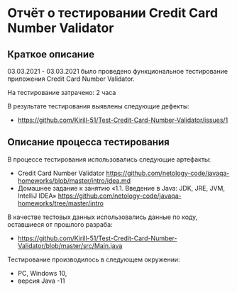 # Отчёт о тестировании Credit Card Number Validator

## Краткое описание

03.03.2021 - 03.03.2021 было проведено функциональное тестирование приложения Credit Card Number Validator.

На тестирование затрачено: 2 часа

В результате тестирования выявлены следующие дефекты:
* https://github.com/Kirill-51/Test-Credit-Card-Number-Validator/issues/1

## Описание процесса тестирования

В процессе тестирования использовались следующие артефакты:
* Credit Card Number Validator https://github.com/netology-code/javaqa-homeworks/blob/master/intro/idea.md
* Домашнее задание к занятию «1.1. Введение в Java: JDK, JRE, JVM, IntelliJ IDEA» https://github.com/netology-code/javaqa-homeworks/tree/master/intro



В качестве тестовых данных использовались данные по коду, оставшиеся от прошлого разраба:
* https://github.com/Kirill-51/Test-Credit-Card-Number-Validator/blob/master/src/Main.java


Тестирование производилось в следующем окружении:
* PC, Windows 10,
* версия Java -11

